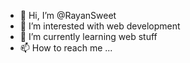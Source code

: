 - 👋 Hi, I’m @RayanSweet
- 👀 I’m interested with web development
- 🌱 I’m currently learning web stuff
- 📫 How to reach me ...

<!---
RayanSweet/RayanSweet is a ✨ special ✨ repository because its `README.md` (this file) appears on your GitHub profile.
You can click the Preview link to take a look at your changes.
--->
